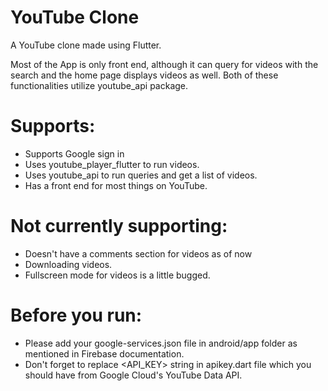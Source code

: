 # YouTube Clone

A YouTube clone made using Flutter.

Most of the App is only front end, although it can query for videos with the search and the home page displays videos as well. Both of these functionalities utilize youtube_api package.

# Supports:
- Supports Google sign in
- Uses youtube_player_flutter to run videos.
- Uses youtube_api to run queries and get a list of videos. 
- Has a front end for most things on YouTube.

# Not currently supporting:
- Doesn't have a comments section for videos as of now
- Downloading videos.
- Fullscreen mode for videos is a little bugged.

# Before you run:
- Please add your google-services.json file in android/app folder as mentioned in Firebase documentation.
- Don't forget to replace <API_KEY> string in apikey.dart file which you should have from Google Cloud's YouTube Data API.
